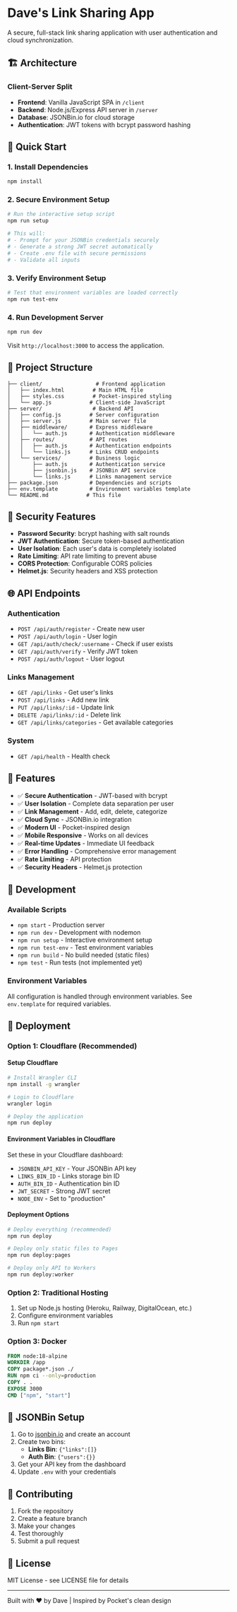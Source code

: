 # Dave's Link Sharing App

A secure, full-stack link sharing application with user authentication and cloud synchronization.

## 🏗️ Architecture

### Client-Server Split
- **Frontend**: Vanilla JavaScript SPA in `/client`
- **Backend**: Node.js/Express API server in `/server`
- **Database**: JSONBin.io for cloud storage
- **Authentication**: JWT tokens with bcrypt password hashing

## 🚀 Quick Start

### 1. Install Dependencies
```bash
npm install
```

### 2. Secure Environment Setup
```bash
# Run the interactive setup script
npm run setup

# This will:
# - Prompt for your JSONBin credentials securely
# - Generate a strong JWT secret automatically
# - Create .env file with secure permissions
# - Validate all inputs
```

### 3. Verify Environment Setup
```bash
# Test that environment variables are loaded correctly
npm run test-env
```

### 4. Run Development Server
```bash
npm run dev
```

Visit `http://localhost:3000` to access the application.

## 📁 Project Structure

```
├── client/                 # Frontend application
│   ├── index.html         # Main HTML file
│   ├── styles.css         # Pocket-inspired styling
│   └── app.js            # Client-side JavaScript
├── server/                # Backend API
│   ├── config.js         # Server configuration
│   ├── server.js         # Main server file
│   ├── middleware/       # Express middleware
│   │   └── auth.js       # Authentication middleware
│   ├── routes/           # API routes
│   │   ├── auth.js       # Authentication endpoints
│   │   └── links.js      # Links CRUD endpoints
│   └── services/         # Business logic
│       ├── auth.js       # Authentication service
│       ├── jsonbin.js    # JSONBin API service
│       └── links.js      # Links management service
├── package.json          # Dependencies and scripts
├── env.template          # Environment variables template
└── README.md            # This file
```

## 🔐 Security Features

- **Password Security**: bcrypt hashing with salt rounds
- **JWT Authentication**: Secure token-based authentication
- **User Isolation**: Each user's data is completely isolated
- **Rate Limiting**: API rate limiting to prevent abuse
- **CORS Protection**: Configurable CORS policies
- **Helmet.js**: Security headers and XSS protection

## 🌐 API Endpoints

### Authentication
- `POST /api/auth/register` - Create new user
- `POST /api/auth/login` - User login
- `GET /api/auth/check/:username` - Check if user exists
- `GET /api/auth/verify` - Verify JWT token
- `POST /api/auth/logout` - User logout

### Links Management
- `GET /api/links` - Get user's links
- `POST /api/links` - Add new link
- `PUT /api/links/:id` - Update link
- `DELETE /api/links/:id` - Delete link
- `GET /api/links/categories` - Get available categories

### System
- `GET /api/health` - Health check

## 🎨 Features

- ✅ **Secure Authentication** - JWT-based with bcrypt
- ✅ **User Isolation** - Complete data separation per user
- ✅ **Link Management** - Add, edit, delete, categorize
- ✅ **Cloud Sync** - JSONBin.io integration
- ✅ **Modern UI** - Pocket-inspired design
- ✅ **Mobile Responsive** - Works on all devices
- ✅ **Real-time Updates** - Immediate UI feedback
- ✅ **Error Handling** - Comprehensive error management
- ✅ **Rate Limiting** - API protection
- ✅ **Security Headers** - Helmet.js protection

## 🔧 Development

### Available Scripts
- `npm start` - Production server
- `npm run dev` - Development with nodemon
- `npm run setup` - Interactive environment setup
- `npm run test-env` - Test environment variables
- `npm run build` - No build needed (static files)
- `npm test` - Run tests (not implemented yet)

### Environment Variables
All configuration is handled through environment variables. See `env.template` for required variables.

## 🚢 Deployment

### Option 1: Cloudflare (Recommended)

#### Setup Cloudflare
```bash
# Install Wrangler CLI
npm install -g wrangler

# Login to Cloudflare
wrangler login

# Deploy the application
npm run deploy
```

#### Environment Variables in Cloudflare
Set these in your Cloudflare dashboard:
- `JSONBIN_API_KEY` - Your JSONBin API key
- `LINKS_BIN_ID` - Links storage bin ID
- `AUTH_BIN_ID` - Authentication bin ID  
- `JWT_SECRET` - Strong JWT secret
- `NODE_ENV` - Set to "production"

#### Deployment Options
```bash
# Deploy everything (recommended)
npm run deploy

# Deploy only static files to Pages
npm run deploy:pages

# Deploy only API to Workers
npm run deploy:worker
```

### Option 2: Traditional Hosting
1. Set up Node.js hosting (Heroku, Railway, DigitalOcean, etc.)
2. Configure environment variables
3. Run `npm start`

### Option 3: Docker
```dockerfile
FROM node:18-alpine
WORKDIR /app
COPY package*.json ./
RUN npm ci --only=production
COPY . .
EXPOSE 3000
CMD ["npm", "start"]
```

## 📝 JSONBin Setup

1. Go to [jsonbin.io](https://jsonbin.io) and create an account
2. Create two bins:
   - **Links Bin**: `{"links":[]}`
   - **Auth Bin**: `{"users":{}}`
3. Get your API key from the dashboard
4. Update `.env` with your credentials

## 🤝 Contributing

1. Fork the repository
2. Create a feature branch
3. Make your changes
4. Test thoroughly
5. Submit a pull request

## 📄 License

MIT License - see LICENSE file for details

---

Built with ❤️ by Dave | Inspired by Pocket's clean design